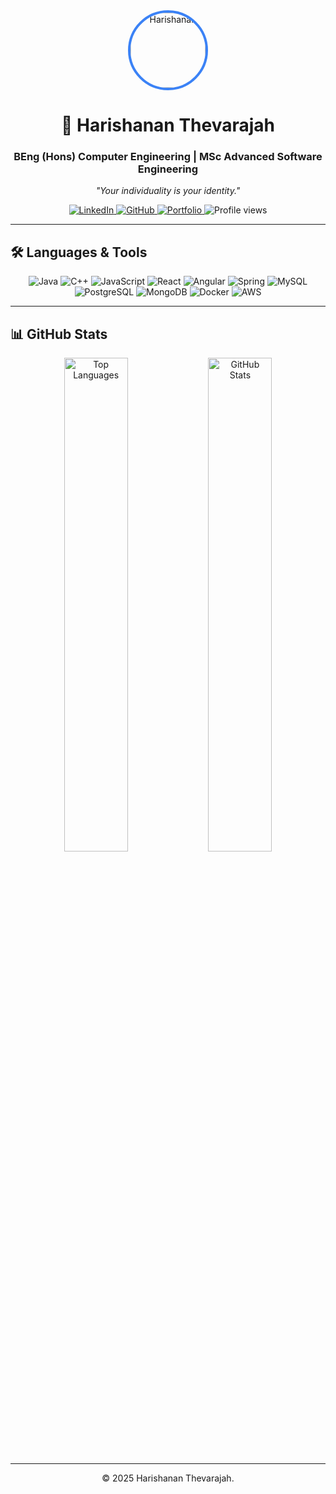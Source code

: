 <div align="center">
  <img src="https://avatars.githubusercontent.com/u/76915308?v=4" alt="Harishanan" width="120" style="border-radius:50%; border:4px solid #3b82f6;">
  <h1>👋 Harishanan Thevarajah</h1>
  <h3>BEng (Hons) Computer Engineering | MSc Advanced Software Engineering</h3>
  <p><em>"Your individuality is your identity."</em></p>
  
  <p>
    <a href="https://www.linkedin.com/in/harishanan-thevarajah-b13b33197/" target="_blank">
      <img src="https://img.shields.io/badge/LinkedIn-0077B5?style=for-the-badge&logo=linkedin&logoColor=white" alt="LinkedIn">
    </a>
    <a href="https://github.com/harishanan" target="_blank">
      <img src="https://img.shields.io/badge/GitHub-181717?style=for-the-badge&logo=github&logoColor=white" alt="GitHub">
    </a>
    <a href="https://harishanan.github.io/harishanan-portfolio/" target="_blank">
      <img src="https://img.shields.io/badge/Portfolio-FF6B6B?style=for-the-badge&logo=firefox&logoColor=white" alt="Portfolio">
    </a>
    <img src="https://komarev.com/ghpvc/?username=harishanan&label=Views&color=0e75b6&style=flat" alt="Profile views">
  </p>
</div>

---

## 🛠️ Languages & Tools
<div align="center">
  <p>
    <img src="https://img.shields.io/badge/Java-ED8B00?style=for-the-badge&logo=java&logoColor=white" alt="Java">
    <img src="https://img.shields.io/badge/C++-00599C?style=for-the-badge&logo=c%2B%2B&logoColor=white" alt="C++">
    <img src="https://img.shields.io/badge/JavaScript-F7DF1E?style=for-the-badge&logo=javascript&logoColor=black" alt="JavaScript">
    <img src="https://img.shields.io/badge/React-61DAFB?style=for-the-badge&logo=react&logoColor=black" alt="React">
    <img src="https://img.shields.io/badge/Angular-DD0031?style=for-the-badge&logo=angular&logoColor=white" alt="Angular">
    <img src="https://img.shields.io/badge/Spring-6DB33F?style=for-the-badge&logo=spring&logoColor=white" alt="Spring">
    <img src="https://img.shields.io/badge/MySQL-4479A1?style=for-the-badge&logo=mysql&logoColor=white" alt="MySQL">
    <img src="https://img.shields.io/badge/PostgreSQL-336791?style=for-the-badge&logo=postgresql&logoColor=white" alt="PostgreSQL">
    <img src="https://img.shields.io/badge/MongoDB-47A248?style=for-the-badge&logo=mongodb&logoColor=white" alt="MongoDB">
    <img src="https://img.shields.io/badge/Docker-2496ED?style=for-the-badge&logo=docker&logoColor=white" alt="Docker">
    <img src="https://img.shields.io/badge/AWS-232F3E?style=for-the-badge&logo=amazonaws&logoColor=white" alt="AWS">
  </p>
</div>

---

## 📊 GitHub Stats
<div align="center">
  <img src="https://github-readme-stats.vercel.app/api/top-langs?username=harishanan&show_icons=true&locale=en&layout=compact&theme=light" alt="Top Languages" width="45%">
  <img src="https://github-readme-stats.vercel.app/api?username=harishanan&show_icons=true&locale=en&theme=light" alt="GitHub Stats" width="45%">
</div>

---

<div align="center">
  <p>© 2025 Harishanan Thevarajah.</p>
</div>
